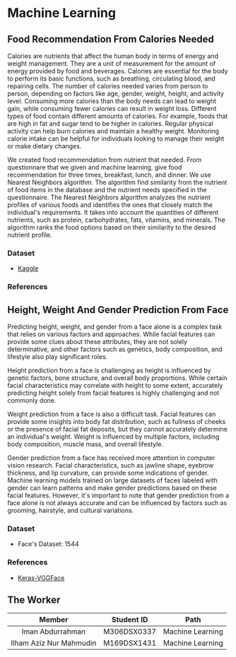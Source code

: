 # Machine Learning

## Food Recommendation From Calories Needed

Calories are nutrients that affect the human body in terms of energy and weight management. They are a unit of measurement for the amount of energy provided by food and beverages. Calories are essential for the body to perform its basic functions, such as breathing, circulating blood, and repairing cells. The number of calories needed varies from person to person, depending on factors like age, gender, weight, height, and activity level. Consuming more calories than the body needs can lead to weight gain, while consuming fewer calories can result in weight loss. Different types of food contain different amounts of calories. For example, foods that are high in fat and sugar tend to be higher in calories. Regular physical activity can help burn calories and maintain a healthy weight. Monitoring calorie intake can be helpful for individuals looking to manage their weight or make dietary changes.

We created food recommendation from nutrient that needed. From questionnare that we given and machine learning, give food recommendation for three times, breakfast, lunch, and dinner. We use Nearest Neighbors algorithm. The algorithm find similarity from the nutrient of food items in the database and the nutrient needs specified in the questionnaire. The Nearest Neighbors algorithm analyzes the nutrient profiles of various foods and identifies the ones that closely match the individual's requirements. It takes into account the quantities of different nutrients, such as protein, carbohydrates, fats, vitamins, and minerals. The algorithm ranks the food options based on their similarity to the desired nutrient profile.

### Dataset

- [Kaggle](https://www.kaggle.com/datasets/irkaal/foodcom-recipes-and-reviews)

### References

## Height, Weight And Gender Prediction From Face

Predicting height, weight, and gender from a face alone is a complex task that relies on various factors and approaches. While facial features can provide some clues about these attributes, they are not solely determinative, and other factors such as genetics, body composition, and lifestyle also play significant roles.

Height prediction from a face is challenging as height is influenced by genetic factors, bone structure, and overall body proportions. While certain facial characteristics may correlate with height to some extent, accurately predicting height solely from facial features is highly challenging and not commonly done.

Weight prediction from a face is also a difficult task. Facial features can provide some insights into body fat distribution, such as fullness of cheeks or the presence of facial fat deposits, but they cannot accurately determine an individual's weight. Weight is influenced by multiple factors, including body composition, muscle mass, and overall lifestyle.

Gender prediction from a face has received more attention in computer vision research. Facial characteristics, such as jawline shape, eyebrow thickness, and lip curvature, can provide some indications of gender. Machine learning models trained on large datasets of faces labeled with gender can learn patterns and make gender predictions based on these facial features. However, it's important to note that gender prediction from a face alone is not always accurate and can be influenced by factors such as grooming, hairstyle, and cultural variations.

### Dataset

- Face's Dataset: 1544

### References

- [Keras-VGGFace](https://github.com/rcmalli/keras-vggface)

## The Worker

|         Member          | Student ID  |       Path       |
| :---------------------: | :---------: | :--------------: |
|    Iman Abdurrahman     | M306DSX0337 | Machine Learning |
| Ilham Aziz Nur Mahmudin | M169DSX1431 | Machine Learning |
